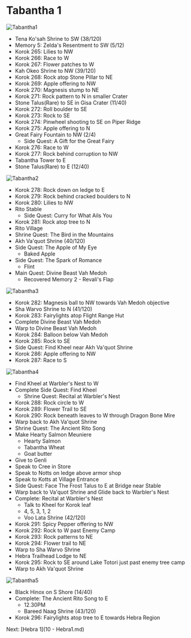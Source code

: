 # Tabantha 1

![Tabantha1](images/Tabantha1.PNG)

* Tena Ko'sah Shrine to SW (38/120)
* Memory 5: Zelda's Resentment to SW (5/12)
* Korok 265: Lilies to NW
* Korok 266: Race to W
* Korok 267: Flower patches to W
* Kah Okeo Shrine to NW (39/120)
* Korok 268: Rock atop Stone Pillar to NE
* Korok 269: Apple offering to NW
* Korok 270: Magnesis stump to NE
* Korok 271: Rock pattern to N in smaller Crater
* Stone Talus(Rare) to SE in Gisa Crater (11/40)
* Korok 272: Roll boulder to SE
* Korok 273: Rock to SE
* Korok 274: Pinwheel shooting to SE on Piper Ridge
* Korok 275: Apple offering to N
* Great Fairy Fountain to NW (2/4)
  * Side Quest: A Gift for the Great Fairy
* Korok 276: Race to W
* Korok 277: Rock behind corruption to NW
* Tabantha Tower to E
* Stone Talus(Rare) to E (12/40)

![Tabantha2](images/Tabantha2.PNG)

* Korok 278: Rock down on ledge to E
* Korok 279: Rock behind cracked boulders to N
* Korok 280: Lilies to NW
* Rito Stable
  * Side Quest: Curry for What Ails You
* Korok 281: Rock atop tree to N
* Rito Village
* Shrine Quest: The Bird in the Mountains
* Akh Va'quot Shrine (40/120)
* Side Quest: The Apple of My Eye
  * Baked Apple
* Side Quest: The Spark of Romance
  * Flint
* Main Quest: Divine Beast Vah Medoh
  * Recovered Memory 2 - Revali's Flap

![Tabantha3](images/Tabantha3.PNG)

* Korok 282: Magnesis ball to NW towards Vah Medoh objective
* Sha Warvo Shrine to N (41/120)
* Korok 283: Fairylights atop Flight Range Hut
* Complete Divine Beast Vah Medoh
* Warp to Divine Beast Vah Medoh
* Korok 284: Balloon below Vah Medoh
* Korok 285: Rock to SE
* Side Quest: Find Kheel near Akh Va'quot Shrine
* Korok 286: Apple offering to NW
* Korok 287: Race to S

![Tabantha4](images/Tabantha4.PNG)

* Find Kheel at Warbler's Nest to W
* Complete Side Quest: Find Kheel
  * Shrine Quest: Recital at Warbler's Nest
* Korok 288: Rock circle to W
* Korok 289: Flower Trail to SE
* Korok 290: Rock beneath leaves to W through Dragon Bone Mire
* Warp back to Akh Va'quot Shrine
* Shrine Quest: The Ancient Rito Song
* Make Hearty Salmon Meuniere
  * Hearty Salmon
  * Tabantha Wheat
  * Goat butter
* Give to Genli
* Speak to Cree in Store
* Speak to Notts on ledge above armor shop
* Speak to Kotts at Village Entrance
* Side Quest: Face The Frost Talus to E at Bridge near Stable
* Warp back to Va'quot Shrine and Glide back to Warbler's Nest
* Complete: Recital at Warbler's Nest
  * Talk to Kheel for Korok leaf
  * 4, 5, 3, 1, 2
  * Voo Lata Shrine (42/120)
* Korok 291: Spicy Pepper offering to NW
* Korok 292: Rock to W past Enemy Camp
* Korok 293: Rock patterns to NE
* Korok 294: Flower trail to NE
* Warp to Sha Warvo Shrine
* Hebra Trailhead Lodge to NE
* Korok 295: Rock to SE around Lake Totori just past enemy tree camp
* Warp to Akh Va'quot Shrine

![Tabantha5](images/Tabantha5.PNG)

* Black Hinox on S Shore (14/40)
* Complete: The Ancient Rito Song to E
  * 12.30PM
  * Bareed Naag Shrine (43/120)
* Korok 296: Fairylights atop tree to E towards Hebra Region

Next: [Hebra 1](10 - Hebra1.md)
